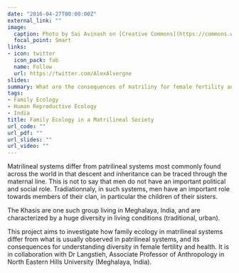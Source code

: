 ```yaml
---
date: "2016-04-27T00:00:00Z"
external_link: ""
image:
  caption: Photo by Sai Avinash on [Creative Commons](https://commons.wikimedia.org/w/index.php?curid=49626304)
  focal_point: Smart
links:
- icon: twitter
  icon_pack: fab
  name: Follow
  url: https://twitter.com/AlexAlvergne
slides: 
summary: What are the consequences of matriliny for female fertility and health?
tags:
- Family Ecology
- Human Reproductive Ecology
- India
title: Family Ecology in a Matrilineal Society
url_code: ""
url_pdf: ""
url_slides: ""
url_video: ""
---
```


Matrilineal systems differ from patrilineal systems most commonly found across the world in that descent and inheritance can be traced through the maternal line. This is not to say that men do not have an important political and social role. Tradiationnaly, in such systems, men  have an important role towards members of their clan, in particular the children of their sisters. 

The Khasis are one such group living in Meghalaya, India, and are characterized by a huge diversity in living conditions (traditional, urban).

This project aims to investigate how family ecology in matrilineal systems differ from what is usually observed in patrilineal systems, and its consequences for understanding diversity in female fertility and health. It is in collaboration with Dr Langstieh, Associate Professor of Anthropology in North Eastern Hills University (Meghalaya, India).